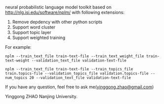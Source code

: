 neural probabilistic language model toolkit based on http://nlg.isi.edu/software/nplm/ with following extensions:

1. Remove depdency with other python scripts
2. Support word cluster
3. Support topic layer
4. Support weighted training

For example:

    nplm --train_text_file train-text-file --train_text_weight_file train-text-weight --validation_text_file validation-text-file

    nplm --train_text_file train-text-file --train_topics_file train.topics-file --validation_topics_file validation.topics-file --num_topics 20 --validation_text_file validation-text-file

If you have any question, feel free to ask me(yinggong.zhao@gmail.com)

Yinggong ZHAO
Nanjing University.
